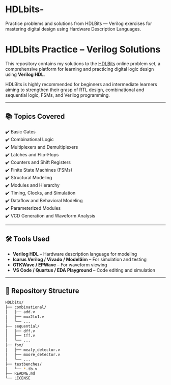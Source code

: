 # HDLbits-
Practice problems and solutions from HDLBits — Verilog exercises for mastering digital design using Hardware Description Languages.

# HDLbits Practice – Verilog Solutions

This repository contains my solutions to the [HDLBits](https://hdlbits.01xz.net/) online problem set, a comprehensive platform for learning and practicing digital logic design using **Verilog HDL**.

HDLBits is highly recommended for beginners and intermediate learners aiming to strengthen their grasp of RTL design, combinational and sequential logic, FSMs, and Verilog programming.

---

## 📚 Topics Covered

✔️ Basic Gates  
✔️ Combinational Logic  
✔️ Multiplexers and Demultiplexers  
✔️ Latches and Flip-Flops  
✔️ Counters and Shift Registers  
✔️ Finite State Machines (FSMs)  
✔️ Structural Modeling  
✔️ Modules and Hierarchy  
✔️ Timing, Clocks, and Simulation  
✔️ Dataflow and Behavioral Modeling  
✔️ Parameterized Modules  
✔️ VCD Generation and Waveform Analysis

---

## 🛠️ Tools Used

- **Verilog HDL** – Hardware description language for modeling
- **Icarus Verilog / Vivado / ModelSim** – For simulation and testing
- **GTKWave / EPWave** – For waveform viewing
- **VS Code / Quartus / EDA Playground** – Code editing and simulation

---

## 📁 Repository Structure

```bash
HDLbits/
├── combinational/
│   ├── add.v
│   ├── mux2to1.v
│   └── ...
├── sequential/
│   ├── dff.v
│   ├── tff.v
│   └── ...
├── fsm/
│   ├── mealy_detector.v
│   ├── moore_detector.v
│   └── ...
├── testbenches/
│   └── *.tb.v
├── README.md
└── LICENSE

